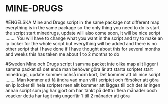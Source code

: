 # MINE-DRUGS

#ENGELSKA
Mine and Drugs script in the same package not different map everything is in the same package so the only thing you need to do is start the script start minedrugs, update will also come soon, It will be nice script ........ 
You will have to change what you want in the script and try to make an ip locker for the whole script but everything will be added and there is no other script that I have done if I have thought about this for several months and weeks
this has taken me about 1 to 2 months to do



#Sweden 
Mine och Drugs script i samma packet  inte olika map allt ligger i samma packet så det enda man behöver göra är att starta scriptet start minedrugs, update kommer ochså inom kort, Det kommer att bli nice script ........
Man kommer att få ändra vad man vill i scriptet och försöker att göra en ip locker till hela scriptet  men allt kommer att läggas till och det är ingen annan script som jag har gjort om har tänkt på detta i flera månader ooch veackor 
detta har tagit mig ungerfär 1 till 2 månader att göra 
